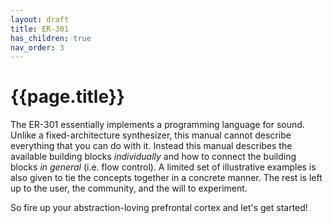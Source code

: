 ```yaml
---
layout: draft
title: ER-301
has_children: true
nav_order: 3
---
```


# {{page.title}}

The ER-301 essentially implements a programming language for sound.  Unlike a fixed-architecture synthesizer, this manual cannot describe everything that you can do with it.  Instead this manual describes the available building blocks *individually* and how to connect the building blocks *in general* (i.e. flow control).  A limited set of illustrative examples is also given to tie the concepts together in a concrete manner.  The rest is left up to the user, the community, and the will to experiment.

So fire up your abstraction-loving prefrontal cortex and let's get started!